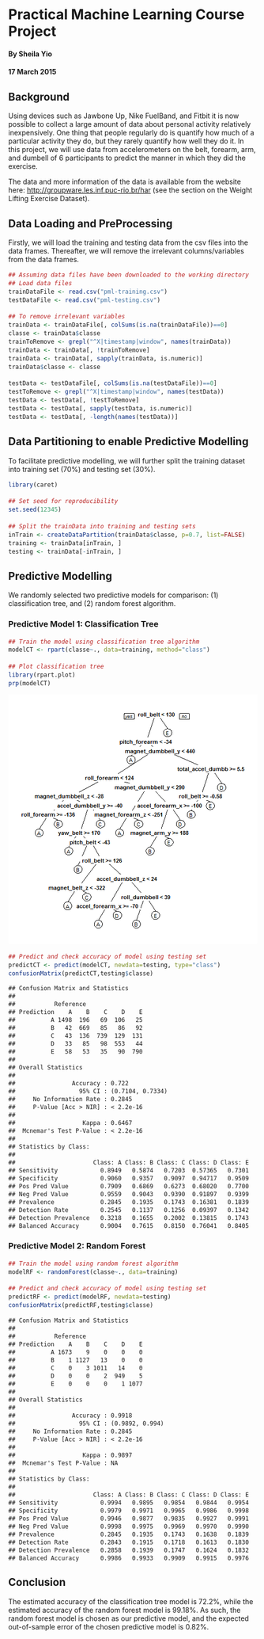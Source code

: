 # Practical Machine Learning Course Project
#### By Sheila Yio
#### 17 March 2015

## Background

Using devices such as Jawbone Up, Nike FuelBand, and Fitbit it is now possible to collect a large amount of data about personal activity relatively inexpensively. One thing that people regularly do is quantify how much of a particular activity they do, but they rarely quantify how well they do it. In this project, we will use data from accelerometers on the belt, forearm, arm, and dumbell of 6 participants to predict the manner in which they did the exercise.  

The data and more information of the data is available from the website here: http://groupware.les.inf.puc-rio.br/har (see the section on the Weight Lifting Exercise Dataset).  
  
## Data Loading and PreProcessing

Firstly, we will load the training and testing data from the csv files into the data frames. Thereafter, we will remove the irrelevant columns/variables from the data frames.  


```r
## Assuming data files have been downloaded to the working directory
## Load data files
trainDataFile <- read.csv("pml-training.csv")
testDataFile <- read.csv("pml-testing.csv")

## To remove irrelevant variables
trainData <- trainDataFile[, colSums(is.na(trainDataFile))==0]
classe <- trainData$classe
trainToRemove <- grepl("^X|timestamp|window", names(trainData))
trainData <- trainData[, !trainToRemove]
trainData <- trainData[, sapply(trainData, is.numeric)]
trainData$classe <- classe

testData <- testDataFile[, colSums(is.na(testDataFile))==0]
testToRemove <- grepl("^X|timestamp|window", names(testData))
testData <- testData[, !testToRemove]
testData <- testData[, sapply(testData, is.numeric)]
testData <- testData[, -length(names(testData))]
```

## Data Partitioning to enable Predictive Modelling

To facilitate predictive modelling, we will further split the training dataset into training set (70%) and testing set (30%).  


```r
library(caret)

## Set seed for reproducibility
set.seed(12345)

## Split the trainData into training and testing sets
inTrain <- createDataPartition(trainData$classe, p=0.7, list=FALSE)
training <- trainData[inTrain, ]
testing <- trainData[-inTrain, ]
```

## Predictive Modelling

We randomly selected two predictive models for comparison: (1) classification tree, and (2) random forest algorithm.

### Predictive Model 1: Classification Tree


```r
## Train the model using classification tree algorithm
modelCT <- rpart(classe~., data=training, method="class")

## Plot classification tree
library(rpart.plot)
prp(modelCT)
```

![plot of chunk ClassTree](figure/ClassTree-1.png) 

```r
## Predict and check accuracy of model using testing set
predictCT <- predict(modelCT, newdata=testing, type="class")
confusionMatrix(predictCT,testing$classe)
```

```
## Confusion Matrix and Statistics
## 
##           Reference
## Prediction    A    B    C    D    E
##          A 1498  196   69  106   25
##          B   42  669   85   86   92
##          C   43  136  739  129  131
##          D   33   85   98  553   44
##          E   58   53   35   90  790
## 
## Overall Statistics
##                                           
##                Accuracy : 0.722           
##                  95% CI : (0.7104, 0.7334)
##     No Information Rate : 0.2845          
##     P-Value [Acc > NIR] : < 2.2e-16       
##                                           
##                   Kappa : 0.6467          
##  Mcnemar's Test P-Value : < 2.2e-16       
## 
## Statistics by Class:
## 
##                      Class: A Class: B Class: C Class: D Class: E
## Sensitivity            0.8949   0.5874   0.7203  0.57365   0.7301
## Specificity            0.9060   0.9357   0.9097  0.94717   0.9509
## Pos Pred Value         0.7909   0.6869   0.6273  0.68020   0.7700
## Neg Pred Value         0.9559   0.9043   0.9390  0.91897   0.9399
## Prevalence             0.2845   0.1935   0.1743  0.16381   0.1839
## Detection Rate         0.2545   0.1137   0.1256  0.09397   0.1342
## Detection Prevalence   0.3218   0.1655   0.2002  0.13815   0.1743
## Balanced Accuracy      0.9004   0.7615   0.8150  0.76041   0.8405
```

### Predictive Model 2: Random Forest


```r
## Train the model using random forest algorithm
modelRF <- randomForest(classe~., data=training)

## Predict and check accuracy of model using testing set
predictRF <- predict(modelRF, newdata=testing)
confusionMatrix(predictRF,testing$classe)
```

```
## Confusion Matrix and Statistics
## 
##           Reference
## Prediction    A    B    C    D    E
##          A 1673    9    0    0    0
##          B    1 1127   13    0    0
##          C    0    3 1011   14    0
##          D    0    0    2  949    5
##          E    0    0    0    1 1077
## 
## Overall Statistics
##                                          
##                Accuracy : 0.9918         
##                  95% CI : (0.9892, 0.994)
##     No Information Rate : 0.2845         
##     P-Value [Acc > NIR] : < 2.2e-16      
##                                          
##                   Kappa : 0.9897         
##  Mcnemar's Test P-Value : NA             
## 
## Statistics by Class:
## 
##                      Class: A Class: B Class: C Class: D Class: E
## Sensitivity            0.9994   0.9895   0.9854   0.9844   0.9954
## Specificity            0.9979   0.9971   0.9965   0.9986   0.9998
## Pos Pred Value         0.9946   0.9877   0.9835   0.9927   0.9991
## Neg Pred Value         0.9998   0.9975   0.9969   0.9970   0.9990
## Prevalence             0.2845   0.1935   0.1743   0.1638   0.1839
## Detection Rate         0.2843   0.1915   0.1718   0.1613   0.1830
## Detection Prevalence   0.2858   0.1939   0.1747   0.1624   0.1832
## Balanced Accuracy      0.9986   0.9933   0.9909   0.9915   0.9976
```

## Conclusion

The estimated accuracy of the classification tree model is 72.2%, while the estimated accuracy of the random forest model is 99.18%. As such, the random forest model is chosen as our predictive model, and the expected out-of-sample error of the chosen predictive model is 0.82%.
